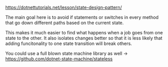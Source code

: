 https://dotnettutorials.net/lesson/state-design-pattern/

The main goal here is to avoid if statements or switches in every method that go down different paths based on the current state.

This makes it much easier to find what happens when a job goes from one state to the other.  It also isolates changes better so that it is less likely that adding funcitonality to one state transition will break others.

You could use a full blown state machine library as well -> https://github.com/dotnet-state-machine/stateless